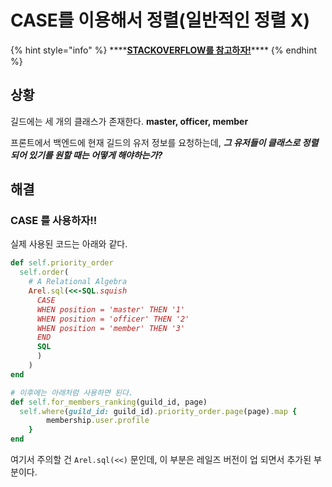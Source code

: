 # CASE를 이용해서 정렬\(일반적인 정렬 X\)

{% hint style="info" %}
\*\*\*\*[**STACKOVERFLOW를 참고하자!**](https://stackoverflow.com/a/66329633)\*\*\*\*
{% endhint %}

## 상황

길드에는 세 개의 클래스가 존재한다. **master, officer, member**

프론트에서 백엔드에 현재 길드의 유저 정보를 요청하는데, _**그 유저들이 클래스로 정렬되어 있기를 원할 때는 어떻게 해야하는가?**_

## 해결

### CASE 를 사용하자!!

실제 사용된 코드는 아래와 같다.

```ruby
def self.priority_order
  self.order(
    # A Relational Algebra
    Arel.sql(<<-SQL.squish
      CASE
      WHEN position = 'master' THEN '1'
      WHEN position = 'officer' THEN '2'
      WHEN position = 'member' THEN '3'
      END
      SQL
      )
    )
end

# 이후에는 아래처럼 사용하면 된다.
def self.for_members_ranking(guild_id, page)
  self.where(guild_id: guild_id).priority_order.page(page).map {                 |membership|
        membership.user.profile
    }
end
```

여기서 주의할 건 `Arel.sql(<<)` 문인데, 이 부분은 레일즈 버전이 업 되면서 추가된 부분이다.

